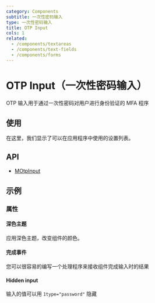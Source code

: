 ```yaml
---
category: Components
subtitle: 一次性密码输入
type: 一次性密码输入
title: OTP Input
cols: 1
related:
  - /components/textareas
  - /components/text-fields
  - /components/forms
---
```


# OTP Input（一次性密码输入）

OTP 输入用于通过一次性密码对用户进行身份验证的 MFA 程序

## 使用

在这里，我们显示了可以在应用程序中使用的设置列表。

<otp-input-usage></otp-input-usage>

## API

- [MOtpInput](/api/MOtpInput)

## 示例

### 属性

#### 深色主题

应用深色主题，改变组件的颜色。

<example file="" />

#### 完成事件

您可以很容易的编写一个处理程序来接收组件完成输入时的结果

<example file="" />

#### Hidden input

输入的值可以用 `1type="password"` 隐藏

<example file="" />